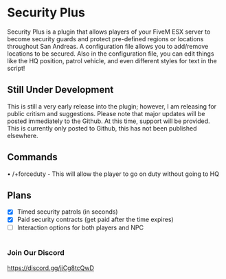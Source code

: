 # Security Plus
Security Plus is a plugin that allows players of your FiveM ESX server to become security guards and protect pre-defined regions or locations throughout San Andreas. A configuration file allows you to add/remove locations to be secured. Also in the configuration file, you can edit things like the HQ position, patrol vehicle, and even different styles for text in the script!
<br>
## Still Under Development
This is still a very early release into the plugin; however, I am releasing for public critism and suggestions. Please note that major updates will be posted immediately to the Github. At this time, support will be provided. This is currently only posted to Github, this has not been published elsewhere.
<br>
## Commands
• /+forceduty - This will allow the player to go on duty without going to HQ
<br>
## Plans
- [x] Timed security patrols (in seconds)
- [x] Paid security contracts (get paid after the time expires)
- [ ] Interaction options for both players and NPC
<br><br>
### Join Our Discord
https://discord.gg/jjCg8tcQwD
